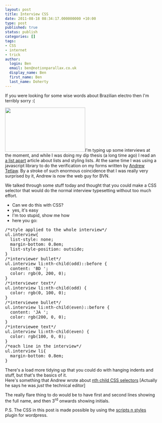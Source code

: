 ```yaml
---
layout: post
title: Interview CSS
date: 2011-08-18 08:34:17.000000000 +10:00
type: post
published: true
status: publish
categories: []
tags:
- CSS
- internet
- trick
author:
  login: Ben
  email: ben@notionparallax.co.uk
  display_name: Ben
  first_name: Ben
  last_name: Doherty
---
```

<p>If you were looking for some wise words about Brazilian electro then I'm terribly sorry :(</p>
<p><a href="http://www.notionparallax.co.uk/wordpress/wp-content/uploads/2011/08/cssUL.jpg"><img class="alignright size-full wp-image-757" title="This is a grab, but you can see it for real after the jump" src="{{ site.baseurl }}/assets/cssUL.jpg" alt="" width="265" height="146" /></a>I'm typing up some interviews at the moment, and while I was doing my dip thesis (a long time ago) I read an <a href="http://www.alistapart.com/articles/taminglists/">a list apart</a> article about lists and styling lists. At the same time I was using a javascript library to do the verification on my forms written by <a href="http://tetlaw.id.au/">Andrew Tetlaw</a>. By a stroke of such enormous coincidence that I was really very surprised by it, Andrew is now the web guy for BVN.<!--more--></p>
<p>We talked through some stuff today and thought that you could make a CSS selector that would do the normal interview typesetting without too much effort.</p>
<ul class="interview">
<li>Can we do this with CSS?</li>
<li>yes, it's easy</li>
<li>I'm too stupid, show me how</li>
<li>here you go:</li>
</ul>
<pre>/*style applied to the whole interview*/
ul.interview{
  list-style: none;
  margin-bottom: 0.8em;
  list-style-position: outside;
}
/*interviewer bullet*/
ul.interview li:nth-child(odd)::before {
  content: 'BD ';
  color: rgb(0, 200, 0);
}
/*interviewer text*/
ul.interview li:nth-child(odd) {  
  color: rgb(0, 100, 0);
}
/*interviewee bullet*/
ul.interview li:nth-child(even)::before {
  content: 'JA ';
  color: rgb(200, 0, 0);
}
/*interviewee text*/
ul.interview li:nth-child(even) {
  color: rgb(100, 0, 0);
}
/*each line in the interview*/
ul.interview li{
  margin-bottom: 0.8em;
}</pre>
<p>There's a load more tidying up that you could do with hanging indents and stuff, but that's the basics of it.<br />
Here's something that Andrew wrote about <a href="http://reference.sitepoint.com/css/pseudoclass-nthchild">nth child CSS selectors</a> [Actually he says he was <em>just</em> the technical editor]</p>
<p>The really flare thing to do would be to have first and second lines showing the full name, and then 3<sup>rd</sup> onwards showing initials.</p>
<p>P.S. The CSS in this post is made possible by using the <a href="http://wordpress.org/extend/plugins/scripts-n-styles/">scripts n styles</a> plugin for wordpress.</p>
